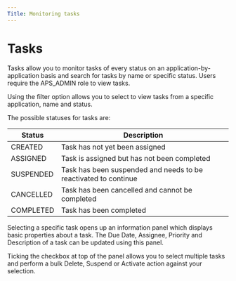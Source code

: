 ```yaml
---
Title: Monitoring tasks
---
```


# Tasks
Tasks allow you to monitor tasks of every status on an application-by-application basis and search for tasks by name or specific status. Users require the APS_ADMIN role to view tasks. 

Using the filter option allows you to select to view tasks from a specific application, name and status.

The possible statuses for tasks are:
	
| Status | Description |
| ------ | ----------- |
| CREATED | Task has not yet been assigned |
| ASSIGNED | Task is assigned but has not been completed |
| SUSPENDED | Task has been suspended and needs to be reactivated to continue |
| CANCELLED | Task has been cancelled and cannot be completed |
| COMPLETED | Task has been completed |

Selecting a specific task opens up an information panel which displays basic properties about a task. The Due Date, Assignee, Priority and Description of a task can be updated using this panel. 

Ticking the checkbox at top of the panel allows you to select multiple tasks and perform a bulk Delete, Suspend or Activate action against your selection. 